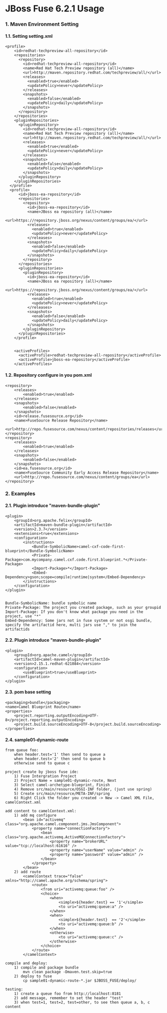 JBoss Fuse 6.2.1 Usage
=====

### 1. Maven Environment Setting

#### 1.1. Setting setting.xml

    <profile>
        <id>redhat-techpreview-all-repository</id>
        <repositories>
          <repository>
            <id>redhat-techpreview-all-repository</id>
            <name>Red Hat Tech Preview repository (all)</name>
            <url>http://maven.repository.redhat.com/techpreview/all/</url>
            <releases>
              <enabled>true</enabled>
              <updatePolicy>never</updatePolicy>
            </releases>
            <snapshots>
              <enabled>false</enabled>
              <updatePolicy>daily</updatePolicy>
            </snapshots>
          </repository>
        </repositories>
        <pluginRepositories>
          <pluginRepository>
            <id>redhat-techpreview-all-repository</id>
            <name>Red Hat Tech Preview repository (all)</name>
            <url>http://maven.repository.redhat.com/techpreview/all/</url>
            <releases>
              <enabled>true</enabled>
              <updatePolicy>never</updatePolicy>
            </releases>
            <snapshots>
              <enabled>false</enabled>
              <updatePolicy>daily</updatePolicy>
            </snapshots>
          </pluginRepository>
        </pluginRepositories>
      </profile>
      <profile>
          <id>jboss-ea-repository</id>
          <repositories>
            <repository>
              <id>jboss-ea-repository</id>
              <name>JBoss ea repository (all)</name>
              <url>https://repository.jboss.org/nexus/content/groups/ea/</url>
              <releases>
                <enabled>true</enabled>
                <updatePolicy>never</updatePolicy>
              </releases>
              <snapshots>
                <enabled>false</enabled>
                <updatePolicy>daily</updatePolicy>
              </snapshots>
            </repository>
          </repositories>
          <pluginRepositories>
            <pluginRepository>
              <id>jboss-ea-repository</id>
              <name>JBoss ea repository (all)</name>
              <url>https://repository.jboss.org/nexus/content/groups/ea/</url>
              <releases>
                <enabled>true</enabled>
                <updatePolicy>never</updatePolicy>
              </releases>
              <snapshots>
                <enabled>false</enabled>
                <updatePolicy>daily</updatePolicy>
              </snapshots>
            </pluginRepository>
          </pluginRepositories>
        </profile>
        
        
        <activeProfiles>
          <activeProfile>redhat-techpreview-all-repository</activeProfile>
      	  <activeProfile>jboss-ea-repository</activeProfile>
        </activeProfiles>
        
#### 1.2. Repository configure in you pom.xml

	<repository>
		<releases>
			<enabled>true</enabled>
		</releases>
		<snapshots>
			<enabled>false</enabled>
		</snapshots>
		<id>release.fusesource.org</id>
		<name>FuseSource Release Repository</name>
		<url>http://repo.fusesource.com/nexus/content/repositories/releases</url>
	</repository>
	<repository>
		<releases>
			<enabled>true</enabled>
		</releases>
		<snapshots>
			<enabled>false</enabled>
		</snapshots>
		<id>ea.fusesource.org</id>
		<name>FuseSource Community Early Access Release Repository</name>
		<url>http://repo.fusesource.com/nexus/content/groups/ea</url>
	</repository>


### 2. Examples

#### 2.1. Plugin introduce "maven-bundle-plugin"

	<plugin>
		<groupId>org.apache.felix</groupId>
		<artifactId>maven-bundle-plugin</artifactId>
		<version>2.3.7</version>
		<extensions>true</extensions>
		<configuration>
			<instructions>
				<Bundle-SymbolicName>camel-cxf-code-first-blueprint</Bundle-SymbolicName>
				<Private-Package>com.mycompany.camel.cxf.code.first.blueprint.*</Private-Package>
				<Import-Package>*</Import-Package>
				<Embed-Dependency>gson;scope=compile|runtime|system</Embed-Dependency>
			</instructions>
		</configuration>
	</plugin>
	
	
	Bundle-SymbolicName: bundle symbolic name
	Private-Package: The project you created package, such as your groupid
	Import-Package: If you don't know what package you need in the project, use "*"
	Embed-Dependency: Some jars not in fuse system or not osgi bundle, specify the artifactid here, multi jars use "," to join the artifactids


#### 2.2. Plugin introduce "maven-bundle-plugin"

	<plugin>
		<groupId>org.apache.camel</groupId>
		<artifactId>camel-maven-plugin</artifactId>
		<version>2.15.1.redhat-621084</version>
		<configuration>
			<useBlueprint>true</useBlueprint>
		</configuration>
	</plugin>

#### 2.3. pom base setting

	<packaging>bundle</packaging>
	<name>Camel Blueprint Route</name>
	<properties>
		<project.reporting.outputEncoding>UTF-8</project.reporting.outputEncoding>
		<project.build.sourceEncoding>UTF-8</project.build.sourceEncoding>
	</properties>

#### 2.4. sample01-dynamic-route

	from queue foo:
		when header.test='1' then send to queue a
		when header.test='2' then send to queue b
		otherwise send to queue c
	
	project create by jboss fuse ide:
		1) Fuse Intergration Project
		2) Project Name = sample01-dynamic-route, Next
		3) Select camel-archetype-blueprint, Finish
		4) Remove src/main/resource/OSGI-INF folder, (just use spring)
		5) Create src/main/resource/META-INF/spring
		6) Right Click the folder you created -> New -> Camel XML File, camelContext.xml
	
	add content to camelContext.xml:
		1) add mq configure
			<bean id="activemq" class="org.apache.camel.component.jms.JmsComponent">
				<property name="connectionFactory">
					<bean class="org.apache.activemq.ActiveMQConnectionFactory">
						<property name="brokerURL" value="tcp://localhost:61616" />
						<property name="userName" value="admin" />
						<property name="password" value="admin" />
					</bean>
				</property>
			</bean>
		2) add route
			<camelContext trace="false" xmlns="http://camel.apache.org/schema/spring">
				<route>
					<from uri="activemq:queue:foo" />
					<choice>
						<when>
							<simple>${header.test} == '1'</simple>
							<to uri="activemq:queue:a" />
						</when>
						<when>
							<simple>${header.test}  == '2'</simple>
							<to uri="activemq:queue:b" />
						</when>
						<otherwise>
							<to uri="activemq:queue:c" />
						</otherwise>
					</choice>
				</route>
			</camelContext>
	
	compile and deploy:
		1) compile and package bundle
			mvn clean package -Dmaven.test.skip=true
		2) deploy to fuse
			cp sample01-dynamic-route-*.jar $JBOSS_FUSE/deploy/
	
	testing:
		1) create a queue foo from http://localhost:8181
		2) add message, remember to set the header "test"
		3) when test=1, test=2, test=other, to see then queue a, b, c content

